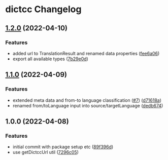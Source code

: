 # dictcc Changelog

## [1.2.0](https://github.com/natterstefan/dictcc/compare/1.1.0...1.2.0) (2022-04-10)


### Features

* added url to TranslationResult and renamed data properties ([fee6a06](https://github.com/natterstefan/dictcc/commit/fee6a06eb7bab3d50d0da463ed5fdb48a3d3bc98))
* export all available types ([7b29e0d](https://github.com/natterstefan/dictcc/commit/7b29e0dcf54446151d0c24165cce5f1e40351bff))

## [1.1.0](https://github.com/natterstefan/dictcc/compare/1.0.0...1.1.0) (2022-04-09)


### Features

* extended meta data and from-to language classification ([#7](https://github.com/natterstefan/dictcc/issues/7)) ([d71618a](https://github.com/natterstefan/dictcc/commit/d71618a7c2b8ef6c2f8480812a05a95a87107678))
* renamed from/toLanguage input into source/targetLanguage ([dedb674](https://github.com/natterstefan/dictcc/commit/dedb674e437c6a25cee12f94b4f17a93aa4cbbbd))

## 1.0.0 (2022-04-08)


### Features

* initial commit with package setup etc ([89f396d](https://github.com/natterstefan/dictcc/commit/89f396dd39248a54ec88835b4626ad064f5ac6d5))
* use getDictccUrl util ([7296c05](https://github.com/natterstefan/dictcc/commit/7296c052b098515f8efccd5694bc574b36a8c65c))
